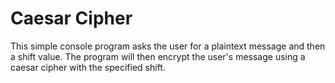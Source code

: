 # Caesar Cipher
This simple console program asks the user for a plaintext message and then a shift value.
The program will then encrypt the user's message using a caesar cipher with the specified shift.
